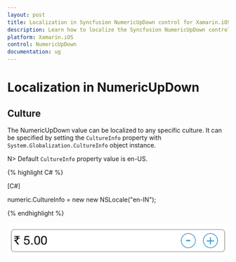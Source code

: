 ```yaml
---
layout: post
title: Localization in Syncfusion NumericUpDown control for Xamarin.iOS
description: Learn how to localize the Syncfusion NumericUpDown control to any specific culture in Xamarin.iOS platform.
platform: Xamarin.iOS
control: NumericUpDown
documentation: ug
---
```

# Localization in NumericUpDown

## Culture

The NumericUpDown value can be localized to any specific culture. It can be specified by setting the `CultureInfo` property with `System.Globalization.CultureInfo` object instance.

N> Default `CultureInfo` property value is en-US.

{% highlight C# %}

[C#]

numeric.CultureInfo = new  new NSLocale("en-IN");
	
{% endhighlight %}

![Display the NumericUpDown with culture](images/Culture.png)




